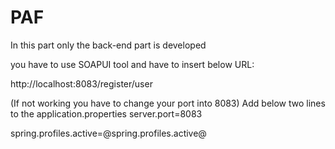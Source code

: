 # PAF

In this part only the back-end part is developed

you have to use SOAPUI tool and have to insert below URL:

http://localhost:8083/register/user

(If not working you have to change your port into 8083) Add below two lines to the application.properties server.port=8083

spring.profiles.active=@spring.profiles.active@
